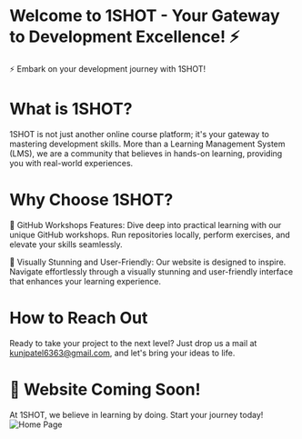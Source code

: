 # Welcome to 1SHOT - Your Gateway to Development Excellence! ⚡

⚡ Embark on your development journey with 1SHOT!

# What is 1SHOT?
1SHOT is not just another online course platform; it's your gateway to mastering development skills. More than a Learning Management System (LMS), we are a community that believes in hands-on learning, providing you with real-world experiences.

# Why Choose 1SHOT?
🚀 GitHub Workshops Features: Dive deep into practical learning with our unique GitHub workshops. Run repositories locally, perform exercises, and elevate your skills seamlessly.

🎨 Visually Stunning and User-Friendly: Our website is designed to inspire. Navigate effortlessly through a visually stunning and user-friendly interface that enhances your learning experience.

# How to Reach Out
Ready to take your project to the next level? Just drop us a mail at kunjpatel6363@gmail.com, and let's bring your ideas to life.

# 👀 Website Coming Soon!

At 1SHOT, we believe in learning by doing. Start your journey today!
![Home Page](https://github.com/user-attachments/assets/4251fefa-35ce-454f-9e36-0f31ddd016b0)
